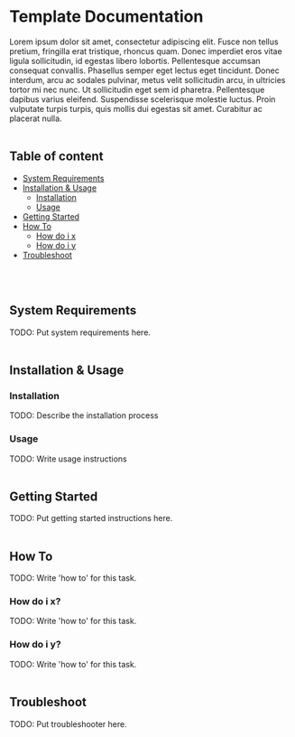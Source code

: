 # Template Documentation
Lorem ipsum dolor sit amet, consectetur adipiscing elit. Fusce non tellus pretium, fringilla erat tristique, rhoncus quam. Donec imperdiet eros vitae ligula sollicitudin, id egestas libero lobortis. Pellentesque accumsan consequat convallis. Phasellus semper eget lectus eget tincidunt. Donec interdum, arcu ac sodales pulvinar, metus velit sollicitudin arcu, in ultricies tortor mi nec nunc. Ut sollicitudin eget sem id pharetra. Pellentesque dapibus varius eleifend. Suspendisse scelerisque molestie luctus. Proin vulputate turpis turpis, quis mollis dui egestas sit amet. Curabitur ac placerat nulla.
<br />
<br />
## Table of content
- [System Requirements](#system-requirements)
- [Installation & Usage](#installation--usage)
    - [Installation](#installation)
    - [Usage](#usage)
- [Getting Started](#getting-started)
- [How To](#how-to)
  - [How do i x](#how-do-i-x)
  - [How do i y](#how-do-i-y)
- [Troubleshoot](#troubleshoot)

<br />
<br />

## System Requirements
TODO: Put system requirements here.
<br />
<br />
## Installation & Usage

### Installation
TODO: Describe the installation process

### Usage
TODO: Write usage instructions
<br />
<br />
## Getting Started
TODO: Put getting started instructions here.
<br />
<br />
## How To
TODO: Write 'how to' for this task.

### How do i x?
TODO: Write 'how to' for this task.

### How do i y?
TODO: Write 'how to' for this task.
<br />
<br />
## Troubleshoot
TODO: Put troubleshooter here.
